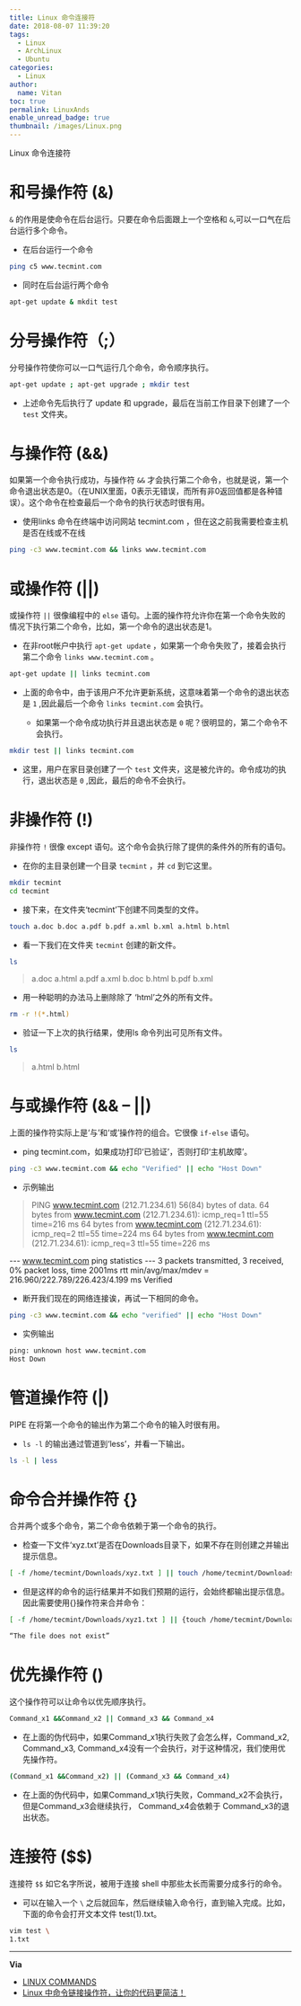 ```yaml
---
title: Linux 命令连接符
date: 2018-08-07 11:39:20
tags:
  - Linux
  - ArchLinux
  - Ubuntu
categories:
  - Linux
author:
  name: Vitan
toc: true
permalink: LinuxAnds
enable_unread_badge: true
thumbnail: /images/Linux.png
---
```

Linux 命令连接符
<!--more-->
# 和号操作符 (&)
`&` 的作用是使命令在后台运行。只要在命令后面跟上一个空格和 `&`,可以一口气在后台运行多个命令。

- 在后台运行一个命令

```sh
ping ­c5 www.tecmint.com
```

- 同时在后台运行两个命令

```sh
apt-get update & mkdit test
```

# 分号操作符（;）
分号操作符使你可以一口气运行几个命令，命令顺序执行。

```sh
apt-get update ; apt-get upgrade ; mkdir test
```
- 上述命令先后执行了 update 和 upgrade，最后在当前工作目录下创建了一个 `test` 文件夹。

# 与操作符 (&&)
如果第一个命令执行成功，与操作符 `&&` 才会执行第二个命令，也就是说，第一个命令退出状态是0。（在UNIX里面，0表示无错误，而所有非0返回值都是各种错误）。这个命令在检查最后一个命令的执行状态时很有用。

- 使用links 命令在终端中访问网站 tecmint.com ，但在这之前我需要检查主机是否在线或不在线
```sh
ping -c3 www.tecmint.com && links www.tecmint.com
```

# 或操作符 (||)
或操作符 `||` 很像编程中的 `else` 语句。上面的操作符允许你在第一个命令失败的情况下执行第二个命令，比如，第一个命令的退出状态是1。

- 在非root帐户中执行 `apt-get update` ，如果第一个命令失败了，接着会执行第二个命令 `links www.tecmint.com` 。

```sh
apt-get update || links tecmint.com
```

- 上面的命令中，由于该用户不允许更新系统，这意味着第一个命令的退出状态是 `1` ,因此最后一个命令 `links tecmint.com` 会执行。

  - 如果第一个命令成功执行并且退出状态是 `0` 呢？很明显的，第二个命令不会执行。

```sh
mkdir test || links tecmint.com
```
  - 这里，用户在家目录创建了一个 `test` 文件夹，这是被允许的。命令成功的执行，退出状态是 `0` ,因此，最后的命令不会执行。

# 非操作符 (!)
非操作符 `!` 很像 except 语句。这个命令会执行除了提供的条件外的所有的语句。

- 在你的主目录创建一个目录 `tecmint` ，并 `cd` 到它这里。

```sh
mkdir tecmint
cd tecmint
```

- 接下来，在文件夹‘tecmint’下创建不同类型的文件。

```sh
touch a.doc b.doc a.pdf b.pdf a.xml b.xml a.html b.html
```

- 看一下我们在文件夹 `tecmint` 创建的新文件。

```sh
ls
```
> a.doc  a.html  a.pdf  a.xml  b.doc  b.html  b.pdf  b.xml

- 用一种聪明的办法马上删除除了 ‘html’之外的所有文件。

```sh
rm -r !(*.html)
```

- 验证一下上次的执行结果，使用ls 命令列出可见所有文件。

```sh
ls
```

> a.html  b.html

# 与或操作符 (&& – ||)
上面的操作符实际上是‘与’和‘或’操作符的组合。它很像 `if-else` 语句。

- ping tecmint.com，如果成功打印‘已验证’，否则打印‘主机故障’。
```sh
ping -c3 www.tecmint.com && echo "Verified" || echo "Host Down"
```
- 示例输出

> PING www.tecmint.com (212.71.234.61) 56(84) bytes of data.
64 bytes from www.tecmint.com (212.71.234.61): icmp_req=1 ttl=55 time=216 ms
64 bytes from www.tecmint.com (212.71.234.61): icmp_req=2 ttl=55 time=224 ms
64 bytes from www.tecmint.com (212.71.234.61): icmp_req=3 ttl=55 time=226 ms

--- www.tecmint.com ping statistics ---
3 packets transmitted, 3 received, 0% packet loss, time 2001ms
rtt min/avg/max/mdev = 216.960/222.789/226.423/4.199 ms
Verified

- 断开我们现在的网络连接诶，再试一下相同的命令。
```sh
ping -c3 www.tecmint.com && echo "verified" || echo "Host Down"
```
- 实例输出
```sh
ping: unknown host www.tecmint.com
Host Down
```
# 管道操作符 (|)
PIPE 在将第一个命令的输出作为第二个命令的输入时很有用。

- `ls -l` 的输出通过管道到‘less’，并看一下输出。
```sh
ls -l | less
```

# 命令合并操作符 {}
合并两个或多个命令，第二个命令依赖于第一个命令的执行。

- 检查一下文件‘xyz.txt’是否在Downloads目录下，如果不存在则创建之并输出提示信息。
```sh
[ -f /home/tecmint/Downloads/xyz.txt ] || touch /home/tecmint/Downloads/xyz.txt; echo "The file does not exist"
```
- 但是这样的命令的运行结果并不如我们预期的运行，会始终都输出提示信息。因此需要使用{}操作符来合并命令：
```sh
[ -f /home/tecmint/Downloads/xyz1.txt ] || {touch /home/tecmint/Downloads/xyz.txt; echo "The file does not exist"}

“The file does not exist”
```

# 优先操作符 ()
这个操作符可以让命令以优先顺序执行。

```sh
Command_x1 &&Command_x2 || Command_x3 && Command_x4
```
- 在上面的伪代码中，如果Command_x1执行失败了会怎么样，Command_x2, Command_x3, Command_x4没有一个会执行，对于这种情况，我们使用优先操作符。
```sh
(Command_x1 &&Command_x2) || (Command_x3 && Command_x4)
```
- 在上面的伪代码中，如果Command_x1执行失败，Command_x2不会执行，但是Command_x3会继续执行， Command_x4会依赖于 Command_x3的退出状态。

# 连接符 ($$)
连接符 `$$` 如它名字所说，被用于连接 shell 中那些太长而需要分成多行的命令。

- 可以在输入一个 `\` 之后就回车，然后继续输入命令行，直到输入完成。比如，下面的命令会打开文本文件 test(1).txt。
```sh
vim test \
1.txt
```

---
**Via**
- [LINUX COMMANDS](https://www.tecmint.com/category/linux-commands/)
- [Linux 中命令链接操作符，让你的代码更简洁！](https://mp.weixin.qq.com/s/ui-Ey-JYo7X8qlMoP5Llqg)

